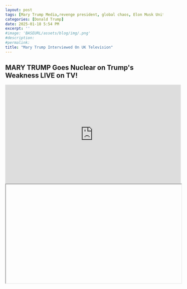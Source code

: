 ```yaml
---
layout: post
tags: [Mary Trump Media,revenge president, global chaos, Elon Musk United Kingdom (UK), politics]
categories: [Donald Trump]
date: 2025-01-18 5:54 PM
excerpt: ''
#image: 'BASEURL/assets/blog/img/.png'
#description:
#permalink:
title: "Mary Trump Interviewed On UK Television"
---
```



## MARY TRUMP Goes Nuclear on Trump's Weakness LIVE on TV!

<iframe width="560" height="315" src="https://www.youtube.com/embed/nam9OGhXr-Y?si=kl98HqbbG4Con4I3" title="YouTube video player" frameborder="0" allow="accelerometer; autoplay; clipboard-write; encrypted-media; gyroscope; picture-in-picture; web-share" referrerpolicy="strict-origin-when-cross-origin" allowfullscreen></iframe>
<iframe width="560" height="315"
 
Jan 17, 2025  [#donaldtrump](https://www.whitehouse.gov/) #marytrump #currentevents
Mary Trump talks [Trump’s](https://www.whitehouse.gov/) vengeance presidency and global chaos fueled by Elon Musk.
